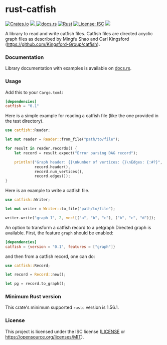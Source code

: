 # rust-catfish
[![Crates.io](https://img.shields.io/crates/v/catfish.svg)](https://crates.io/crates/catfish)
<a href="https://github.com/Ebedthan/rust-catfish/actions?query=workflow%3A%22Continuous+Integration%22">
    <img src="https://img.shields.io/github/workflow/status/Ebedthan/rust-catfish/Continuous%20Integration?style=flat&logo=GitHub%20Actions">
</a>
[![docs.rs](https://docs.rs/catfish/badge.svg)](https://docs.rs/catfish)
[![Rust](https://img.shields.io/badge/rust-1.56.1%2B-blue.svg?maxAge=3600)](https://github.com/Ebedthan/rust-catfish)
[![License: ISC](https://img.shields.io/badge/License-MIT-blue.svg)](https://github.com/Ebedthan/rust-catfish/blob/main/LICENSE)
<a href="https://codecov.io/gh/Ebedthan/rust-catfish">
    <img src="https://codecov.io/gh/Ebedthan/rust-catfish/branch/main/graph/badge.svg">
</a>
 

A library to read and write catfish files. Catfish files are directed acyclic graph files as described by
Mingfu Shao and Carl Kingsford (https://github.com/Kingsford-Group/catfish).

### Documentation

Library documentation with examples is available on [docs.rs](https://docs.rs/catfish).


### Usage

Add this to your `Cargo.toml`:

```toml
[dependencies]
catfish = "0.1"
```

Here is a simple example for reading a catfish file (like the one provided in the test directory).

```rust
use catfish::Reader;

let mut reader = Reader::from_file("path/to/file");

for result in reader.records() {
    let record = result.expect("Error parsing DAG record");

    println!("Graph header: {}\nNumber of vertices: {}\nEdges: {:#?}",
             record.header(),
             record.num_vertices(),
             record.edges());
}
```

Here is an example to write a catfish file.

```rust
use catfish::Writer;

let mut writer = Writer::to_file("path/to/file");

writer.write("graph 1", 2, vec![("a", "b", "c"), ("b", "c", "d")]);
```

An option to transform a catfish record to a petgraph Directed graph is available.
First, the feature `graph` should be enabled:

```toml
[dependencies]
catfish = {version = "0.1", features = ["graph"]}
```

and then from a catfish record, one can do:

```rust
use catfish::Record;

let record = Record::new();

let pg = record.to_graph();
```

### Minimum Rust version
This crate's minimum supported `rustc` version is 1.56.1.

### License
This project is licensed under the ISC license ([LICENSE](https://github.com/Ebedthan/rust-catfish/blob/main/LICENSE) or https://opensource.org/licenses/MIT).